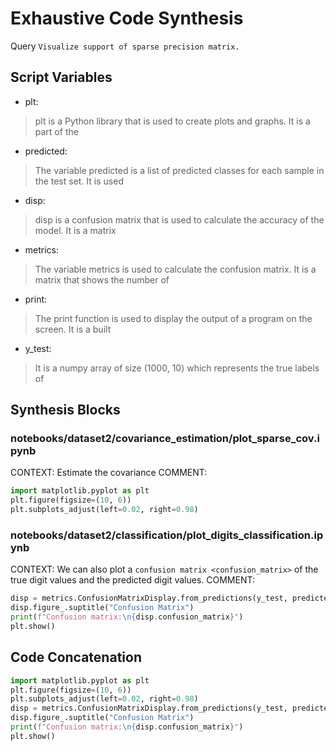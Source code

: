 # Exhaustive Code Synthesis
Query `Visualize support of sparse precision matrix.`
## Script Variables
- plt:<br>
>plt is a Python library that is used to create plots and graphs. It is a part of the
- predicted:<br>
>The variable predicted is a list of predicted classes for each sample in the test set. It is used
- disp:<br>
>disp is a confusion matrix that is used to calculate the accuracy of the model. It is a matrix
- metrics:<br>
>The variable metrics is used to calculate the confusion matrix. It is a matrix that shows the number of
- print:<br>
>The print function is used to display the output of a program on the screen. It is a built
- y_test:<br>
>It is a numpy array of size (1000, 10) which represents the true labels of
## Synthesis Blocks
### notebooks/dataset2/covariance_estimation/plot_sparse_cov.ipynb
CONTEXT:  Estimate the covariance   COMMENT:
```python
import matplotlib.pyplot as plt
plt.figure(figsize=(10, 6))
plt.subplots_adjust(left=0.02, right=0.98)
```

### notebooks/dataset2/classification/plot_digits_classification.ipynb
CONTEXT: We can also plot a `confusion matrix <confusion_matrix>` of the true digit values and the predicted digit values.   COMMENT:
```python
disp = metrics.ConfusionMatrixDisplay.from_predictions(y_test, predicted)
disp.figure_.suptitle("Confusion Matrix")
print(f"Confusion matrix:\n{disp.confusion_matrix}")
plt.show()
```

## Code Concatenation
```python
import matplotlib.pyplot as plt
plt.figure(figsize=(10, 6))
plt.subplots_adjust(left=0.02, right=0.98)
disp = metrics.ConfusionMatrixDisplay.from_predictions(y_test, predicted)
disp.figure_.suptitle("Confusion Matrix")
print(f"Confusion matrix:\n{disp.confusion_matrix}")
plt.show()
```
